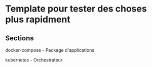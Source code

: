# Template pour tester des choses plus rapidment

## Sections

docker-compose - Package d'applications 

kubernetes - Orchestrateur


